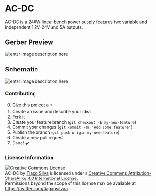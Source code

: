 # AC-DC
AC-DC is a 240W linear bench power supply features two variable and independent 1.2V-24V and 5A outputs.

## Gerber Preview
![enter image description here](https://lh3.googleusercontent.com/ALbq4wtvn4nd15e0iOyvRG1uhjxgR6GaMGGSU6dHxigwsx3rLIKsBFHUGa_7MXSxkwqqYP9fCtBFtQ)

## Schematic
![enter image description here](https://lh3.googleusercontent.com/jJRPWQ1ll_xE3IndTrh5NDm8u7B4m3HXzVyDUDwx4zEw2_gwMyIuqzye-_rhDFTTdPoVB87NjnuVxw=s2000)

### Contributing
0. Give this project a :star:
1. Create an issue and describe your idea
2. [Fork it](https://github.com/TiagoPaulaSilva/AC-DC/fork)
3. Create your feature branch (`git checkout -b my-new-feature`)
4. Commit your changes (`git commit -am 'Add some feature'`)
5. Publish the branch (`git push origin my-new-feature`)
6. Create a new pull request
7. Done! :heavy_check_mark:

### License Information
<a rel="license" href="http://creativecommons.org/licenses/by-sa/4.0/"><img alt="Creative Commons License" style="border-width:0" src="https://i.creativecommons.org/l/by-sa/4.0/88x31.png" /></a><br /><span xmlns:dct="http://purl.org/dc/terms/" property="dct:title">AC-DC</span> by <a xmlns:cc="http://creativecommons.org/ns#" href="https://github.com/TiagoPaulaSilva" property="cc:attributionName" rel="cc:attributionURL">Tiago Silva</a> is licensed under a <a rel="license" href="http://creativecommons.org/licenses/by-sa/4.0/">Creative Commons Attribution-ShareAlike 4.0 International License</a>.<br />Permissions beyond the scope of this license may be available at <a xmlns:cc="http://creativecommons.org/ns#" href="https://twitter.com/tiagopsilvaa" rel="cc:morePermissions">https://twitter.com/tiagopsilvaa</a>.
